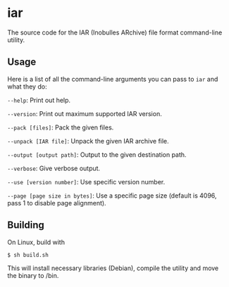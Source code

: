 # iar
The source code for the IAR (Inobulles ARchive) file format command-line utility.

## Usage

Here is a list of all the command-line arguments you can pass to `iar` and what they do:

`--help`: Print out help.

`--version`: Print out maximum supported IAR version.

`--pack [files]`: Pack the given files.

`--unpack [IAR file]`: Unpack the given IAR archive file.

`--output [output path]`: Output to the given destination path.

`--verbose`: Give verbose output.

`--use [version number]`: Use specific version number.

`--page [page size in bytes]`: Use a specific page size (default is 4096, pass 1 to disable page alignment).

## Building

On Linux, build with

```$ sh build.sh```

This will install necessary libraries (Debian), compile the utility and move the binary to /bin.
